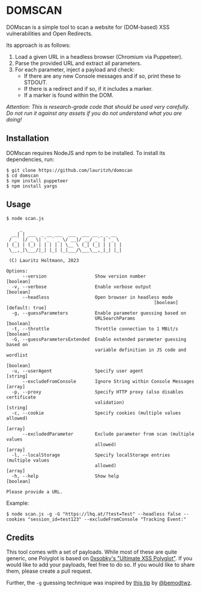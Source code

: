 DOMSCAN
=======

DOMscan is a simple tool to scan a website for (DOM-based) XSS vulnerabilities and Open Redirects.

Its approach is as follows:
1. Load a given URL in a headless browser (Chromium via Puppeteer).
2. Parse the provided URL and extract all parameters.
3. For each parameter, inject a payload and check:
    - If there are any new Console messages and if so, print these to STDOUT.
    - If there is a redirect and if so, if it includes a marker.
    - If a marker is found within the DOM.

*Attention: This is research-grade code that should be used very carefully. Do not run it against any assets if you do not understand what you are doing!*

## Installation
DOMscan requires NodeJS and npm to be installed. To install its dependencies, run:
```console
$ git clone https://github.com/lauritzh/domscan
$ cd domscan
$ npm install puppeteer
$ npm install yargs
```

## Usage
```console
$ node scan.js 

     _                                     
  __| | ___  _ __ ___  ___  ___ __ _ _ __  
 / _` |/ _ \| '_ ` _ \/ __|/ __/ _` | '_ \ 
| (_| | (_) | | | | | \__ \ (_| (_| | | | |
 \__,_|\___/|_| |_| |_|___/\___\__,_|_| |_|
             
 (C) Lauritz Holtmann, 2023
 
Options:
      --version                  Show version number                   [boolean]
  -v, --verbose                  Enable verbose output                 [boolean]
      --headless                 Open browser in headless mode
                                                       [boolean] [default: true]
  -g, --guessParameters          Enable parameter guessing based on
                                 URLSearchParams                       [boolean]
  -t, --throttle                 Throttle connection to 1 MBit/s       [boolean]
  -G, --guessParametersExtended  Enable extended parameter guessing based on
                                 variable definition in JS code and wordlist
                                                                       [boolean]
  -u, --userAgent                Specify user agent                     [string]
      --excludeFromConsole       Ignore String within Console Messages   [array]
  -p, --proxy                    Specify HTTP proxy (also disables certificate
                                 validation)                            [string]
  -c, --cookie                   Specify cookies (multiple values allowed)
                                                                         [array]
      --excludedParameter        Exclude parameter from scan (multiple values
                                 allowed)                                [array]
  -l, --localStorage             Specify localStorage entries (multiple values
                                 allowed)                                [array]
  -h, --help                     Show help                             [boolean]

Please provide a URL.
```

Example:    
```console
$ node scan.js -g -G "https://lhq.at/?test=Test" --headless false --cookies "session_id=test123" --excludeFromConsole "Tracking Event:"
```

## Credits
This tool comes with a set of payloads. While most of these are quite generic, one Polyglot is based on [0xsobky's "Ultimate XSS Polyglot"](https://github.com/0xsobky/HackVault/wiki/Unleashing-an-Ultimate-XSS-Polyglot). If you would like to add your payloads, feel free to do so. If you would like to share them, please create a pull request.

Further, the `-g` guessing technique was inspired by [this tip](https://twitter.com/intigriti/status/1631997679793233922) by [@bemodtwz](https://twitter.com/bemodtwz).
